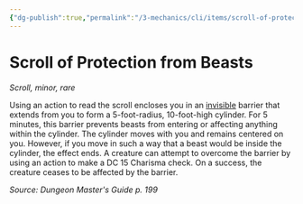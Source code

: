 ```yaml
---
{"dg-publish":true,"permalink":"/3-mechanics/cli/items/scroll-of-protection-from-beasts/","tags":["ttrpg-cli/compendium/src/5e/dmg","ttrpg-cli/item/rarity/rare","ttrpg-cli/item/tier/minor","ttrpg-cli/item/wondrous/scroll"]}
---
```


# Scroll of Protection from Beasts
*Scroll, minor, rare*  



Using an action to read the scroll encloses you in an [invisible](3-Mechanics/CLI/rules/conditions.md#Invisible) barrier that extends from you to form a 5-foot-radius, 10-foot-high cylinder. For 5 minutes, this barrier prevents beasts from entering or affecting anything within the cylinder. The cylinder moves with you and remains centered on you. However, if you move in such a way that a beast would be inside the cylinder, the effect ends. A creature can attempt to overcome the barrier by using an action to make a DC 15 Charisma check. On a success, the creature ceases to be affected by the barrier.

*Source: Dungeon Master's Guide p. 199*
